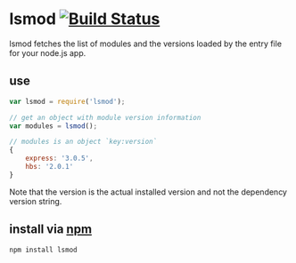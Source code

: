 # lsmod [![Build Status](https://secure.travis-ci.org/shtylman/node-lsmod.png?branch=master)](https://travis-ci.org/shtylman/node-lsmod)

lsmod fetches the list of modules and the versions loaded by the entry file for your node.js app.

## use

```javascript
var lsmod = require('lsmod');

// get an object with module version information
var modules = lsmod();

// modules is an object `key:version`
{
    express: '3.0.5',
    hbs: '2.0.1'
}
```

Note that the version is the actual installed version and not the dependency version string.

## install via [npm](https://npmjs.org)

```
npm install lsmod
```
